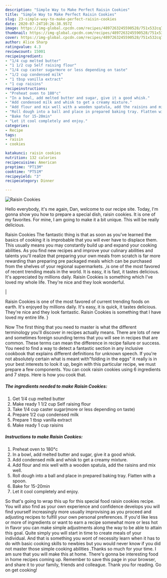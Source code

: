 ```yaml
---
description: "Simple Way to Make Perfect Raisin Cookies"
title: "Simple Way to Make Perfect Raisin Cookies"
slug: 23-simple-way-to-make-perfect-raisin-cookies
date: 2020-07-24T10:26:38.957Z
image: https://img-global.cpcdn.com/recipes/4897263245590528/751x532cq70/raisin-cookies-recipe-main-photo.jpg
thumbnail: https://img-global.cpcdn.com/recipes/4897263245590528/751x532cq70/raisin-cookies-recipe-main-photo.jpg
cover: https://img-global.cpcdn.com/recipes/4897263245590528/751x532cq70/raisin-cookies-recipe-main-photo.jpg
author: Alice Sharp
ratingvalue: 4.3
reviewcount: 15001
recipeingredient:
- "1/4 cup melted butter"
- "1 1/2 cup Self raising flour"
- "1/4 cup caster sugarmore or less depending on taste"
- "1/2 cup condensed milk"
- "1 tbsp vanilla extract"
- "1 cup raisins"
recipeinstructions:
- "Preheat oven to 180°c"
- "In a bowl, add melted butter and sugar, give it a good whisk."
- "Add condensed milk and whisk to get a creamy mixture."
- "Add flour and mix well with a wooden spatula, add the raisins and mix well."
- "Roll dough into a ball and place in prepared baking tray. Flatten with a spoon."
- "Bake for 15-20min"
- "Let it cool completely and enjoy."
categories:
- Recipe
tags:
- raisin
- cookies

katakunci: raisin cookies 
nutrition: 132 calories
recipecuisine: American
preptime: "PT13M"
cooktime: "PT51M"
recipeyield: "3"
recipecategory: Dinner

---
```



![Raisin Cookies](https://img-global.cpcdn.com/recipes/4897263245590528/751x532cq70/raisin-cookies-recipe-main-photo.jpg)

Hello everybody, it's me again, Dan, welcome to our recipe site. Today, I'm gonna show you how to prepare a special dish, raisin cookies. It is one of my favorites. For mine, I am going to make it a bit unique. This will be really delicious.

Raisin Cookies The fantastic thing is that as soon as you've learned the basics of cooking it is improbable that you will ever have to displace them. This usually means you may constantly build up and expand your cooking abilities. As you find new recipes and improve your culinary abilities and talents you'll realize that preparing your own meals from scratch is far more rewarding than preparing pre packaged meals which can be purchased from the shelves of your regional supermarkets.
,is one of the most favored of recent trending meals in the world. It is easy, it is fast, it tastes delicious. It's appreciated by millions daily. Raisin Cookies is something which I've loved my whole life. They're nice and they look wonderful.


|


Raisin Cookies is one of the most favored of current trending foods on earth. It's enjoyed by millions daily. It's easy, it is quick, it tastes delicious. They're nice and they look fantastic. Raisin Cookies is something that I have loved my entire life.
}

Now The first thing that you need to master is what the different terminology you'll discover in recipes actually means. There are lots of new and sometimes foreign sounding terms that you will see in recipes that are common. These terms can mean the difference in recipe failure or success. You need to find a way to detect a fantastic section in any inclusive cookbook that explains different definitions for unknown speech. If you're not absolutely certain what is meant with"folding in the eggs" it really is in your best interests to look it up,
begin with this particular recipe, we must prepare a few components. You can cook raisin cookies using 6 ingredients and 7 steps. Here is how you cook that.

<!--inarticleads1-->

##### The ingredients needed to make Raisin Cookies:

1. Get 1/4 cup melted butter
1. Make ready 1 1/2 cup Self raising flour
1. Take 1/4 cup caster sugar(more or less depending on taste)
1. Prepare 1/2 cup condensed milk
1. Prepare 1 tbsp vanilla extract
1. Make ready 1 cup raisins




<!--inarticleads2-->

##### Instructions to make Raisin Cookies:

1. Preheat oven to 180°c
1. In a bowl, add melted butter and sugar, give it a good whisk.
1. Add condensed milk and whisk to get a creamy mixture.
1. Add flour and mix well with a wooden spatula, add the raisins and mix well.
1. Roll dough into a ball and place in prepared baking tray. Flatten with a spoon.
1. Bake for 15-20min
1. Let it cool completely and enjoy.




So that's going to wrap this up for this special food raisin cookies recipe. You will also find as your own experience and confidence develops you will find yourself increasingly more usually improvising as you proceed and adjusting recipes to fulfill your own personal preferences. If you'd like less or more of ingredients or want to earn a recipe somewhat more or less hot in flavor you can make simple adjustments along the way to be able to attain this goal. Quite simply you will start in time to create meals of your individual. And that is something you wont of necessity learn when it has to do with basic cooking skills to newbies but you would never know if you did not master those simple cooking abilities .Thanks so much for your time. I am sure that you will make this at home. There's gonna be interesting food in home recipes coming up. Remember to save this page in your browser, and share it to your family, friends and colleague. Thank you for reading. Go on get cooking!
